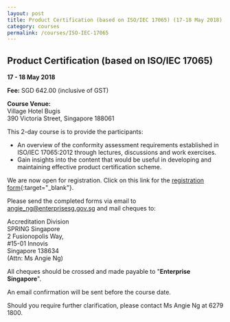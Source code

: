 ```yaml
---
layout: post
title: Product Certification (based on ISO/IEC 17065) (17-18 May 2018)
category: courses
permalink: /courses/ISO-IEC-17065
---
```

## Product Certification (based on ISO/IEC 17065)
**17 - 18 May 2018**

**Fee:**  SGD 642.00 (inclusive of GST)
 
**Course Venue:**  
Village Hotel Bugis  
390 Victoria Street, Singapore 188061  
 
This 2-day course is to provide the participants:
* An overview of the conformity assessment requirements established in ISO/IEC 17065:2012 through lectures, discussions and work exercises.
* Gain insights into the content that would be useful in developing and maintaining effective product certification scheme.
 
We are now open for registration.  Click on this link for the [registration form](/files/events/Registration%20form%20(ISO_IEC17065)17-18%20May%202018-r1.docx){:target="_blank"}.

Please send the completed forms via email to [angie_ng@enterprisesg.gov.sg](mailto:angie_ng@enterprisesg.gov.sg) and mail cheques to:

Accreditation Division  
SPRING Singapore  
2 Fusionopolis Way,  
#15-01 Innovis  
Singapore 138634  
(Attn: Ms Angie Ng)

All cheques should be crossed and made payable to "**Enterprise Singapore**".   
 
An email confirmation will be sent before the course date.  
 
Should you require further clarification, please contact Ms Angie Ng at 6279 1800.
